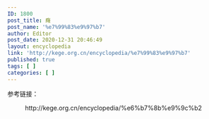 ```yaml
---
ID: 1800
post_title: 癃
post_name: '%e7%99%83%e9%97%b7'
author: Editor
post_date: 2020-12-31 20:46:49
layout: encyclopedia
link: 'http://kege.org.cn/encyclopedia/%e7%99%83%e9%97%b7'
published: true
tags: [ ]
categories: [ ]
---
```

<!-- wp:paragraph -->
<p>参考链接：</p>
<!-- /wp:paragraph -->

<!-- wp:embed {"url":"http://kege.org.cn/encyclopedia/%e6%b7%8b%e9%9c%b2","type":"wp-embed","providerNameSlug":"kege-org-cn","className":""} -->
<figure class="wp-block-embed is-type-wp-embed is-provider-kege-org-cn wp-block-embed-kege-org-cn"><div class="wp-block-embed__wrapper">
http://kege.org.cn/encyclopedia/%e6%b7%8b%e9%9c%b2
</div></figure>
<!-- /wp:embed -->